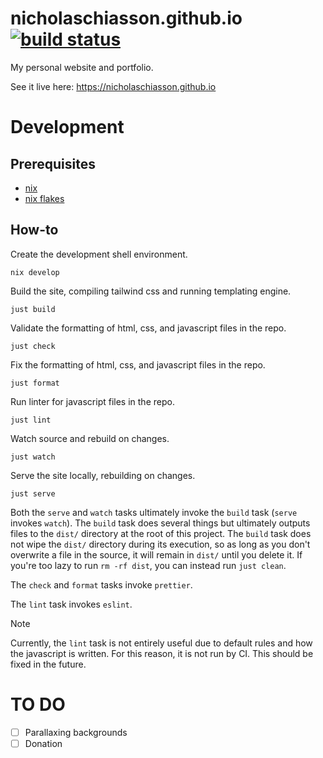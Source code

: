 # nicholaschiasson.github.io [![build status](https://github.com/nicholaschiasson/nicholaschiasson.github.io/actions/workflows/main.yml/badge.svg)](https://github.com/nicholaschiasson/nicholaschiasson.github.io/actions)

My personal website and portfolio.

See it live here: https://nicholaschiasson.github.io

# Development

## Prerequisites

- [nix](https://nixos.org/download.html)
- [nix flakes](https://nixos.wiki/wiki/Flakes#Enable_flakes)

## How-to

Create the development shell environment.

```shell
nix develop
```

Build the site, compiling tailwind css and running templating engine.

```shell
just build
```

Validate the formatting of html, css, and javascript files in the repo.

```shell
just check
```

Fix the formatting of html, css, and javascript files in the repo.

```shell
just format
```

Run linter for javascript files in the repo.

```shell
just lint
```

Watch source and rebuild on changes.

```shell
just watch
```

Serve the site locally, rebuilding on changes.

```shell
just serve
```

Both the `serve` and `watch` tasks ultimately invoke the `build` task (`serve` invokes `watch`). The `build` task does several things but ultimately outputs files to the `dist/` directory at the root of this project. The `build` task does not wipe the `dist/` directory during its execution, so as long as you don't overwrite a file in the source, it will remain in `dist/` until you delete it. If you're too lazy to run `rm -rf dist`, you can instead run `just clean`.

The `check` and `format` tasks invoke `prettier`.

The `lint` task invokes `eslint`.

> [!NOTE]
> Currently, the `lint` task is not entirely useful due to default rules and how the javascript is written. For this reason, it is not run by CI. This should be fixed in the future.

# TO DO

- [ ] Parallaxing backgrounds
- [ ] Donation
